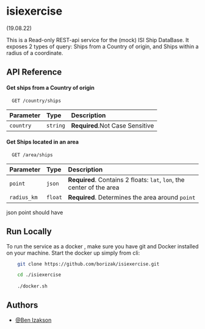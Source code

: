 # isiexercise 
(19.08.22)

This is a Read-only REST-api service for the (mock) ISI Ship DataBase.
It exposes 2 types of query: 
Ships from a Country of origin, 
and Ships within a radius of a coordinate.


## API Reference

#### Get ships from a Country of origin

```http
  GET /country/ships
```

| Parameter | Type     | Description                |
| :-------- | :------- | :------------------------- |
| `country` | `string` | **Required**.Not Case Sensitive              |

#### Get Ships located in an area

```http
  GET /area/ships
```

| Parameter | Type     | Description                       |
| :-------- | :------- | :-------------------------------- |
| `point`   | `json` | **Required**. Contains 2 floats: `lat`, `lon`, the center of the area|
| `radius_km`|`float`|**Required**. Determines the area around `point`|
json point should have 


## Run Locally

To run the service as a docker ,
make sure you have git and Docker installed on your machine.
Start the docker up simply from cli:


```bash
    git clone https://github.com/borizak/isiexercise.git

    cd ./isiexercise
    
    ./docker.sh
```



## Authors

- [@Ben Izakson](https://github.com/borizak)

